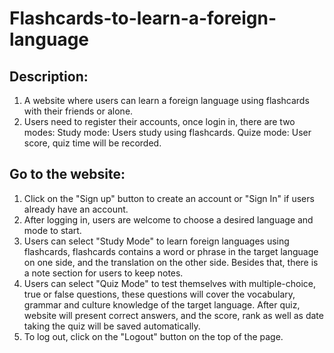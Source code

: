 # Flashcards-to-learn-a-foreign-language
## Description: 
1. A website where users can learn a foreign language using flashcards with their friends or alone. 
2. Users need to register their accounts, once login in, there are two modes:
    Study mode: Users study using flashcards.
    Quize mode: User score, quiz time will be recorded.

## Go to the website:
1. Click on the "Sign up" button to create an account or "Sign In" if users already have an account.
2. After logging in, users are welcome to choose a desired language and mode to start.
3. Users can select "Study Mode" to learn foreign languages using flashcards, flashcards contains a word or phrase in the target language on one side, and the translation on the other side. Besides that, there is a note section for users to keep notes.
4. Users can select "Quiz Mode" to test themselves with multiple-choice, true or false questions, these questions will cover the vocabulary, grammar and culture knowledge of the target language. After quiz, website will present correct answers, and the score, rank as well as date taking the quiz will be saved automatically.
5. To log out, click on the "Logout" button on the top of the page.

